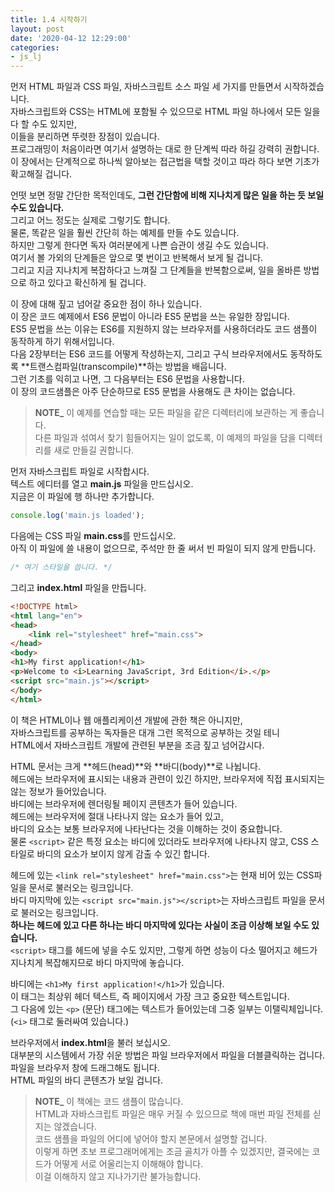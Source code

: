 ```yaml
---
title: 1.4 시작하기
layout: post
date: '2020-04-12 12:29:00'
categories:
- js_lj
---
```


먼저 HTML 파일과 CSS 파일, 자바스크립트 소스 파일 세 가지를 만들면서 시작하겠습니다.  
자바스크립트와 CSS는 HTML에 포함될 수 있으므로 HTML 파일 하나에서 모든 일을 다 할 수도 있지만,  
이들을 분리하면 뚜렷한 장점이 있습니다.  
프로그래밍이 처음이라면 여기서 설명하는 대로 한 단계씩 따라 하길 강력히 권합니다.  
이 장에서는 단계적으로 하나씩 알아보는 접근법을 택할 것이고 따라 하다 보면 기초가 확고해질 겁니다.  

언떳 보면 정말 간단한 목적인데도, **그런 간단함에 비해 지나치게 많은 일을 하는 듯 보일 수도 있습니다.**  
그리고 어느 정도는 실제로 그렇기도 합니다.  
물론, 똑같은 일을 훨씬 간단히 하는 예제를 만들 수도 있습니다.  
하지만 그렇게 한다면 독자 여러분에게 나쁜 습관이 생길 수도 있습니다.  
여기서 볼 가외의 단계들은 앞으로 몇 번이고 반복해서 보게 될 겁니다.  
그리고 지금 지나치게 복잡하다고 느껴질 그 단계들을 반복함으로써, 일을 올바른 방법으로 하고 있다고 확신하게 될 겁니다.  

이 장에 대해 짚고 넘어갈 중요한 점이 하나 있습니다.  
이 장은 코드 예제에서 ES6 문법이 아니라 ES5 문법을 쓰는 유일한 장입니다.  
ES5 문법을 쓰는 이유는 ES6를 지원하지 않는 브라우저를 사용하더라도 코드 샘플이 동작하게 하기 위해서입니다.  
다음 2장부터는 ES6 코드를 어떻게 작성하는지, 그리고 구식 브라우저에서도 동작하도록 **트랜스컴파일(transcompile)**하는 방법을 배웁니다.  
그런 기초를 익히고 나면, 그 다음부터는 ES6 문법을 사용합니다.  
이 장의 코드샘플은 아주 단순하므로 ES5 문법을 사용해도 큰 차이는 없습니다.

> **NOTE_** 이 예제를 연습할 때는 모든 파일을 같은 디렉터리에 보관하는 게 좋습니다.  
> 다른 파일과 섞여서 찾기 힘들어지는 일이 없도록, 이 예제의 파일을 담을 디렉터리를 새로 만들길 권합니다.
 
먼저 자바스크립트 파일로 시작합시다.  
텍스트 에디터를 열고 **main.js** 파일을 만드십시오.  
지금은 이 파일에 행 하나만 추가합니다.

```javascript
console.log('main.js loaded');
```

다음에는 CSS 파일 **main.css**를 만드십시오.  
아직 이 파일에 쓸 내용이 없으므로, 주석만 한 줄 써서 빈 파일이 되지 않게 만듭니다.

```css
/* 여기 스타일을 씁니다. */
```

그리고 **index.html** 파일을 만듭니다.

```html
<!DOCTYPE html>
<html lang="en">
<head>
    <link rel="stylesheet" href="main.css">
</head>
<body>
<h1>My first application!</h1>
<p>Welcome to <i>Learning JavaScript, 3rd Edition</i>.</p>
<script src="main.js"></script>
</body>
</html>
```

이 책은 HTML이나 웹 애플리케이션 개발에 관한 책은 아니지만,  
자바스크립트를 공부하는 독자들은 대개 그런 목적으로 공부하는 것일 테니  
HTML에서 자바스크립트 개발에 관련된 부분을 조금 짚고 넘어갑시다.  

HTML 문서는 크게 **헤드(head)**와 **바디(body)**로 나뉩니다.  
헤드에는 브라우저에 표시되는 내용과 관련이 있긴 하지만,   브라우저에 직접 표시되지는 않는 정보가 들어있습니다.  
바디에는 브라우저에 렌더링될 페이지 콘텐츠가 들어 있습니다.  
헤드에는 브라우저에 절대 나타나지 않는 요소가 들어 있고,  
바디의 요소는 보통 브라우저에 나타난다는 것을 이해하는 것이 중요합니다.  
물론 `<script>` 같은 특정 요소는 바디에 있더라도 브라우저에 나타나지 않고, CSS 스타일로 바디의 요소가 보이지 않게 감출 수 있긴 합니다.

헤드에 있는 `<link rel="stylesheet" href="main.css">`는 현재 비어 있는 CSS파일을 문서로 불러오는 링크입니다.  
바디 마지막에 있는 `<script src="main.js"></script>`는 자바스크립트 파일을 문서로 불러오는 링크입니다.  
**하나는 헤드에 있고 다른 하나는 바디 마지막에 있다는 사실이 조금 이상해 보일 수도 있습니다.**  
`<script>` 태그를 헤드에 넣을 수도 있지만, 그렇게 하면 성능이 다소 떨어지고 헤드가 지나치게 복잡해지므로 바디 마지막에 놓습니다.  

바디에는 `<h1>My first application!</h1>`가 있습니다.  
이 태그는 최상위 헤더 텍스트, 즉 페이지에서 가장 크고 중요한 텍스트입니다.  
그 다음에 있는 `<p>` (문단) 태그에는 텍스트가 들어있는데 그중 일부는 이탤릭체입니다.(`<i>` 태그로 둘러싸여 있습니다.)

브라우저에서 **index.html**을 불러 보십시오.  
대부분의 시스템에서 가장 쉬운 방법은 파일 브라우저에서 파일을 더블클릭하는 겁니다.  
파일을 브라우저 창에 드래그해도 됩니다.  
HTML 파일의 바디 콘텐츠가 보일 겁니다.

> **NOTE_** 이 책에는 코드 샘플이 많습니다.  
> HTML과 자바스크립트 파일은 매우 커질 수 있으므로 책에 매번 파일 전체를 싣지는 않겠습니다.  
> 코드 샘플을 파일의 어디에 넣어야 할지 본문에서 설명할 겁니다.  
> 이렇게 하면 초보 프로그래머에게는 조금 골치가 아플 수 있겠지만, 결국에는 코드가 어떻게 서로 어울리는지 이해해야 합니다.  
> 이걸 이해하지 않고 지나가기란 불가능합니다.